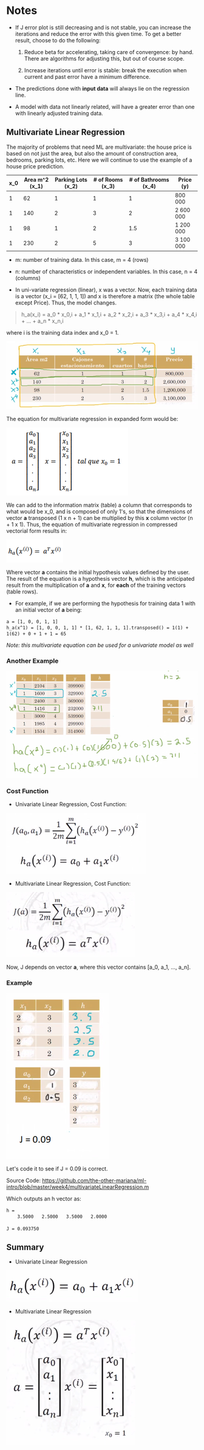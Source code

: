 # Notes

- If J error plot is still decreasing and is not stable, you can increase the iterations and reduce the error with this given time. To get a better result, choose to do the following:

    1. Reduce beta for accelerating, taking care of convergence: by hand. There are algorithms for adjusting this, but out of course scope.

    2. Increase iterations until error is stable: break the execution when current and past error have a minimum difference.

- The predictions done with **input data** will always lie on the regression line.

- A model with data not linearly related, will have a greater error than one with linearly adjusted training data.

## Multivariate Linear Regression

The majority of problems that need ML are multivariate: the house price is based on not just the area, but also the amount of construction area, bedrooms, parking lots, etc. Here we will continue to use the example of a house price prediction.

| x_0 | Area m^2 (x_1) | Parking Lots (x_2) | # of Rooms (x_3) | # of Bathrooms (x_4) | Price (y) |
| ---- | ---- | ---- | ---- | ---- | ---- |
| 1 | 62 | 1 | 1 | 1 | 800 000 |
| 1 | 140 | 2 | 3 | 2 | 2 600 000 |
| 1 | 98 | 1 | 2 | 1.5 | 1 200 000 |
| 1 | 230 | 2 | 5 | 3 | 3 100 000 |

- m: number of training data. In this case, m = 4 (rows)

- n: number of characteristics or independent variables. In this case, n = 4 (columns)

- In uni-variate regression (linear), x was a vector. Now, each training data is a vector (x_i = [62, 1, 1, 1]) and x is therefore a matrix (the whole table except Price). Thus, the model changes.

> h_a(x_i) = a_0 * x_0,i + a_1 * x_1,i + a_2 * x_2,i + a_3 * x_3,i + a_4 * x_4,i + ... + a_n * x_n,i

where i is the training data index and x_0 = 1. 

![img](https://github.com/the-other-mariana/ml-intro/blob/master/week4/res/01.png?raw=true)

The equation for multivariate regression in expanded form would be:

![img](https://github.com/the-other-mariana/ml-intro/blob/master/week4/res/02.PNG?raw=true)

We can add to the information matrix (table) a column that corresponds to what would be x_0, and is composed of only 1's, so that the dimensions of vector **a** transposed (1 x n + 1) can be multiplied by this **x** column vector (n + 1 x 1). Thus, the equation of multivariate regression in compressed vectorial form results in:

![img](https://github.com/the-other-mariana/ml-intro/blob/master/week4/res/03.PNG?raw=true)

Where vector **a** contains the initial hypothesis values defined by the user. The result of the equation is a hypothesis vector **h**, which is the anticipated result from the multiplication of **a** and **x**, for **each** of the training vectors (table rows). 

- For example, if we are performing the hypothesis for training data 1 with an initial vector of **a** being:

```
a = [1, 0, 0, 1, 1]
h_a(x^1) = [1, 0, 0, 1, 1] * [1, 62, 1, 1, 1].transposed() = 1(1) + 1(62) + 0 + 1 + 1 = 65
```

*Note: this multivariate equation can be used for a univariate model as well*

### Another Example

![img](https://github.com/the-other-mariana/ml-intro/blob/master/week4/res/06.png?raw=true)

### Cost Function

- Univariate Linear Regression, Cost Function:

![img](https://github.com/the-other-mariana/ml-intro/blob/master/week4/res/07.png?raw=true)

- Multivariate Linear Regression, Cost Function:

![img](https://github.com/the-other-mariana/ml-intro/blob/master/week4/res/08.png?raw=true)

Now, J depends on vector **a**, where this vector contains [a_0, a_1, ..., a_n].

### Example

![img](https://github.com/the-other-mariana/ml-intro/blob/master/week4/res/09.png?raw=true)

Let's code it to see if J = 0.09 is correct.

Source Code: https://github.com/the-other-mariana/ml-intro/blob/master/week4/multivariateLinearRegression.m

Which outputs an h vector as:

```
h = 
    3.5000   2.5000   3.5000   2.0000

J = 0.093750
```

## Summary

- Univariate Linear Regression

![img](https://github.com/the-other-mariana/ml-intro/blob/master/week4/res/04.png?raw=true)

- Multivariate Linear Regression

![img](https://github.com/the-other-mariana/ml-intro/blob/master/week4/res/05.png?raw=true)



